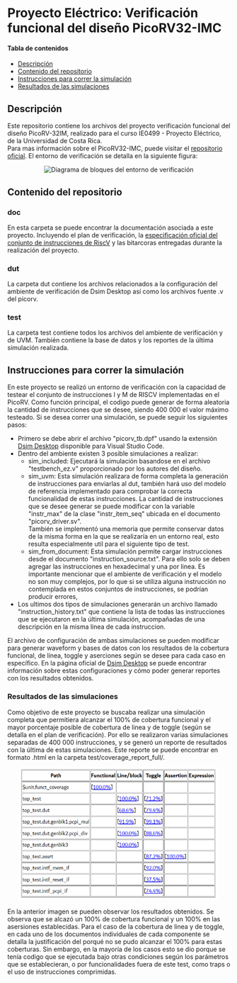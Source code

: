 # Proyecto Eléctrico: Verificación funcional del diseño PicoRV32-IMC

#### Tabla de contenidos
- [Descripción](#Descripción)
- [Contenido del repositorio](#contenido-del-repositorio)
- [Instrucciones para correr la simulación](#instrucciones-para-correr-la-simulación)
- [Resultados de las simulaciones](#resultados-de-las-simulaciones)


## Descripción

Este repositorio contiene los archivos del proyecto verificación funcional del diseño PicoRV-32IM, realizado para el curso IE0499 - Proyecto Eléctrico, de la Universidad de Costa Rica.  
Para mas información sobre el PicoRV32-IMC, puede visitar el 
[repositorio oficial](https://github.com/YosysHQ/picorv32?tab=readme-ov-file#features-and-typical-applications).
El entorno de verificación se detalla en la siguiente figura:

<div style="text-align: center;">
<img src="test/coverage_report_full/diagrama_entorno_de_verificación.png" alt="Diagrama de bloques del entorno de verificación" width="552" height="370" >
</div>

## Contenido del repositorio

### doc
En esta carpeta se puede encontrar la documentación asociada a este proyecto. Incluyendo el plan de verificación, la [especificación oficial del conjunto de instrucciones de RiscV](https://riscv.org/wp-content/uploads/2017/05/riscv-spec-v2.2.pdf) y las bitarcoras entregadas durante la realización del proyecto.
### dut
La carpeta dut contiene los archivos relacionados a la configuración del ambiente de verificación de Dsim Desktop así como los archivos fuente .v del picorv.
### test
La carpeta test contiene todos los archivos del ambiente de verificación y de UVM. También contiene la base de datos y los reportes de la última simulación realizada.

## Instrucciones para correr la simulación
En este proyecto se realizó un entorno de verificación con la capacidad de testear el conjunto de instrucciones I y M de RISCV implementadas en el PicoRV. Como función principal, el codigo puede generar de forma aleatoria la cantidad de instrucciones que se desee, siendo 400 000 el valor máximo testeado. Si se desea correr una simulación, se puede seguir los siguientes pasos:
- Primero se debe abrir el archivo "picorv_tb.dpf" usando la extensión [Dsim Desktop](https://marketplace.visualstudio.com/items?itemName=metrics-design-automation.dsim-desktop) disponible para Visual Studio Code.
- Dentro del ambiente existen 3 posible simulaciones a realizar:
    - sim_included: Ejecutará la simulación basandose en el archivo "testbench_ez.v" proporcionado por los autores del diseño.
    - sim_uvm: Esta simulación realizara de forma completa la generación de instrucciones para enviarlas al dut, también hará uso del modelo de referencia implementado para comprobar la correcta funcionalidad de estas instrucciones. La cantidad de instrucciones que se desee generar se puede modificar con la variable "instr_max" de la clase "instr_item_seq" ubicada en el documento "picorv_driver.sv".  
    También se implementó una memoria que permite conservar datos de la misma forma en la que se realizaría en un entorno real, esto resulta especialmente util para el siguiente tipo de test.
    - sim_from_document: Esta simulación permite cargar instrucciones desde el documento "instruction_source.txt". Para ello solo se deben agregar las instrucciones en hexadecimal y una por linea. Es importante mencionar que el ambiente de verificación y el modelo no son muy complejos, por lo que si se utiliza alguna instrucción no contemplada en estos conjuntos de instrucciones, se podrían producir errores,
- Los ultimos dos tipos de simulaciones generarán un archivo llamado "instruction_history.txt" que contiene la lista de todas las instrucciones que se ejecutaron en la última simulación, acompañadas de una descripción en la misma linea de cada instruccion.

El archivo de configuración de ambas simulaciones se pueden modificar para generar waveform y bases de datos con los resultados de la cobertura funcional, de línea, toggle y aserciones según se desee para cada caso en específico. En la página oficial de [Dsim Desktop](https://help.metrics.ca/support/solutions) se puede encontrar información sobre estas configuraciones y cómo poder generar reportes con los resultados obtenidos.

### Resultados de las simulaciones
Como objetivo de este proyecto se buscaba realizar una simulación completa que permitiera alcanzar el 100% de cobertura funcional y el mayor porcentaje posible de cobertura de linea y de toggle (según se detalla en el plan de verificación). Por ello se realizaron varias simulaciones separadas de 400 000 instrucciones, y se generó un reporte de resultados con la última de estas simulaciones. Este reporte se puede encontrar en formato .html en la carpeta test/coverage_report_full/.
<div style="text-align: center;">
    <img src="test/coverage_report_full/reporte_index.png" alt="Imagen de reporte de resultados" width="450" height="300" >
</div>

En la anterior imagen se pueden observar los resultados obtenidos. Se observa que se alcazó un 100% de cobertura funcional y un 100% en las asersiones establecidas. Para el caso de la cobertura de linea y de toggle, en cada uno de los documentos individuales de cada componente se detalla la justificación del porqué no se pudo alcanzar el 100% para estas coberturas. Sin embargo, en la mayoría de los casos esto se dio porque se tenía codigo que se ejecutada bajo otras condiciones según los parámetros que se establecieran, o por funcionalidades fuera de este test, como traps o el uso de instrucciones comprimidas.

